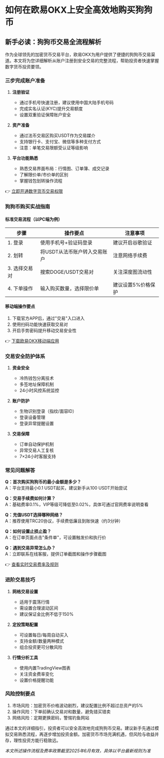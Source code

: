 # 如何在欧易OKX上安全高效地购买狗狗币

## 新手必读：狗狗币交易全流程解析
作为全球领先的加密货币交易平台，欧易OKX为用户提供了便捷的狗狗币交易渠道。本文将为您详细解析从账户注册到安全交易的完整流程，帮助投资者快速掌握数字货币投资要领。

### 三步完成账户准备
1. **注册验证**
   - 通过手机号快速注册，建议使用中国大陆手机号码
   - 完成实名认证(KYC)提升交易额度
   - 设置双重验证保障账户安全

2. **资产准备**
   - 通过法币交易区购买USDT作为交易媒介
   - 支持银行卡、支付宝、微信等多种支付方式
   - 注意：单笔交易限额受认证等级影响

3. **平台功能熟悉**
   - 熟悉交易界面布局：行情图、订单簿、成交记录
   - 了解限价单/市价单的区别
   - 掌握钱包划转操作流程

👉 [立即开通数字货币交易权限](https://bit.ly/okx_welcome)

### 狗狗币购买实战指南
#### 标准交易流程（以PC端为例）
| 步骤 | 操作要点 | 注意事项 |
|------|----------|----------|
| 1. 登录 | 使用手机号+验证码登录 | 建议开启谷歌验证 |
| 2. 划转 | 将USDT从法币账户转入交易账户 | 注意网络手续费 |
| 3. 选择交易对 | 搜索DOGE/USDT交易对 | 关注深度图流动性 |
| 4. 下单操作 | 输入购买数量，选择限价单 | 建议设置5%价格保护 |

#### 移动端操作要点
1. 下载官方APP后，通过"交易"入口进入
2. 使用扫码功能快速获取交易对
3. 开启手势密码提升移动交易安全性

👉 [下载欧易OKX移动端应用](https://bit.ly/okx_welcome)

### 交易安全防护体系
1. **资金安全**
   - 冷热钱包分离技术
   - 多签地址保障机制
   - 24小时风控系统监控

2. **账户防护**
   - 生物识别登录（指纹/面容ID）
   - 登录设备管理
   - 登录异常提醒设置

3. **交易保障**
   - 订单自动保护机制
   - 异常交易人工复核
   - 7×24小时客服支持

### 常见问题解答
**Q：首次购买狗狗币的最小金额是多少？**  
A：平台支持最小0.1 USDT起买，建议新手从100 USDT开始尝试

**Q：交易手续费如何计算？**  
A：基础费率0.1%，VIP等级可降低至0.02%，具体可通过官网费率说明查看

**Q：充值USDT选择哪种网络？**  
A：推荐使用TRC20协议，手续费低廉且到账快速（约3分钟）

**Q：如何设置止损止盈？**  
A：在订单页面点击"条件单"，可设置触发价和执行价

**Q：遇到交易异常怎么办？**  
A：立即联系在线客服，提供订单截图和操作步骤截图

👉 [查看实时交易费率及规则](https://bit.ly/okx_welcome)

### 进阶交易技巧
1. **网格交易设置**
   - 适用于震荡行情
   - 需设置合理波动区间
   - 建议保证金比例不低于150%

2. **定投策略配置**
   - 可设置每日/每周自动买入
   - 支持金额/数量两种模式
   - 组合投资更可分散风险

3. **行情分析工具**
   - 使用内置TradingView图表
   - 关注资金费率变化
   - 设置价格提醒功能

### 风险控制要点
1. 市场风险：加密货币价格波动剧烈，建议配置比例不超过总资产的5%
2. 操作风险：下单前确认交易对和数量，避免错买错卖
3. 网络风险：定期更换密码，警惕钓鱼网站

通过本文的详细指引，投资者可以安全高效地完成狗狗币交易。建议新手先通过模拟交易熟悉流程，再逐步增加投资金额。加密货币市场充满机遇，但风险与收益并存，理性投资方能行稳致远。

*本文所述操作流程及费率政策截至2025年6月有效，具体以平台最新规则为准*